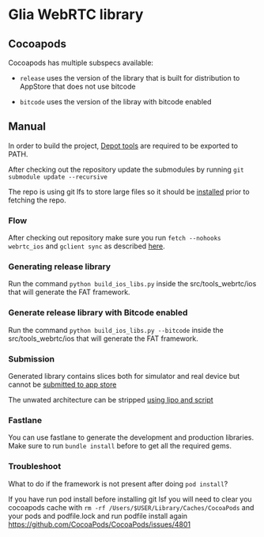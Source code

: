 # Glia WebRTC library

## Cocoapods

Cocoapods has multiple subspecs available:

- `release` uses the version of the library that is built for distribution to AppStore that does not use bitcode

- `bitcode` uses the version of the libray with bitcode enabled

## Manual

In order to build the project, [Depot tools](https://commondatastorage.googleapis.com/chrome-infra-docs/flat/depot_tools/docs/html/depot_tools_tutorial.html#_setting_up) are required to be exported to PATH.

After checking out the repository update the submodules by running `git submodule update --recursive`

The repo is using git lfs to store large files so it should be [installed](https://help.github.com/en/articles/installing-git-large-file-storage) prior to fetching the repo.

### Flow

After checking out repository make sure you run `fetch --nohooks webrtc_ios` and `gclient sync` as described [here](https://webrtc.org/native-code/ios/).

### Generating release library

Run the command `python build_ios_libs.py` inside the src/tools_webrtc/ios that will generate the FAT framework. 

### Generate release library with Bitcode enabled

Run the command `python build_ios_libs.py --bitcode` inside the src/tools_webrtc/ios that will generate the FAT framework. 

### Submission

Generated library contains slices both for simulator and real device but cannot be [submitted to app store](https://webrtc.org/native-code/ios/)

The unwated architecture can be stripped [using lipo and script](http://ikennd.ac/blog/2015/02/stripping-unwanted-architectures-from-dynamic-libraries-in-xcode/)

### Fastlane

You can use fastlane to generate the development and production libraries. Make sure to run `bundle install` before to get all the required gems.

### Troubleshoot

What to do if the framework is not present after doing `pod install`?

If you have run pod install before installing git lsf you will need to clear you cocoapods cache with `rm -rf /Users/$USER/Library/Caches/CocoaPods` and your pods and podfile.lock and run podfile install again
https://github.com/CocoaPods/CocoaPods/issues/4801